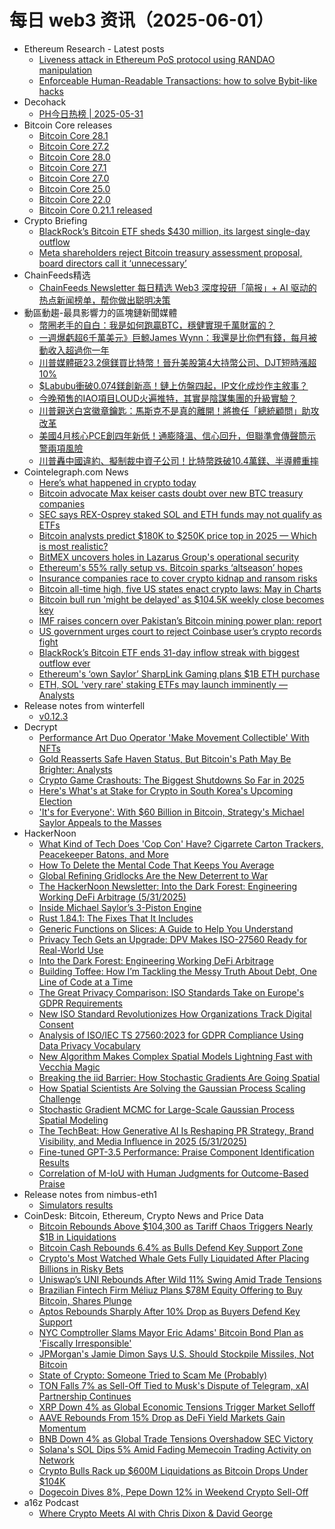 # 每日 web3 资讯（2025-06-01）

- Ethereum Research - Latest posts
  - [Liveness attack in Ethereum PoS protocol using RANDAO manipulation](https://ethresear.ch/t/liveness-attack-in-ethereum-pos-protocol-using-randao-manipulation/22241#post_2)
  - [Enforceable Human-Readable Transactions: how to solve Bybit-like hacks](https://ethresear.ch/t/enforceable-human-readable-transactions-how-to-solve-bybit-like-hacks/21836?page=3#post_42)
- Decohack
  - [PH今日热榜 | 2025-05-31](https://decohack.com/producthunt-daily-2025-05-31/)
- Bitcoin Core releases
  - [Bitcoin Core 28.1](https://bitcoin.org/en/releases/28.1/)
  - [Bitcoin Core 27.2](https://bitcoin.org/en/releases/27.2/)
  - [Bitcoin Core 28.0](https://bitcoin.org/en/releases/28.0/)
  - [Bitcoin Core 27.1](https://bitcoin.org/en/releases/27.1/)
  - [Bitcoin Core 27.0](https://bitcoin.org/en/releases/27.0/)
  - [Bitcoin Core 25.0](https://bitcoin.org/en/releases/25.0/)
  - [Bitcoin Core 22.0](https://bitcoin.org/en/releases/22.0/)
  - [Bitcoin Core 0.21.1 released](https://bitcoin.org/en/releases/0.21.1/)
- Crypto Briefing
  - [BlackRock’s Bitcoin ETF sheds $430 million, its largest single-day outflow](https://cryptobriefing.com/bitcoin-etf-outflows-btc-tumbles/)
  - [Meta shareholders reject Bitcoin treasury assessment proposal, board directors call it ‘unnecessary’](https://cryptobriefing.com/meta-shareholders-reject-bitcoin-reserves/)
- ChainFeeds精选
  - [ChainFeeds Newsletter 每日精选 Web3 深度投研「简报」+ AI 驱动的热点新闻榜单，帮你做出聪明决策](https://substack.chainfeeds.xyz/p/a16zgeo-gas-l2)
- 動區動趨-最具影響力的區塊鏈新聞媒體
  - [幣圈老手的自白：我是如何跑贏BTC，穩健實現千萬財富的？](https://www.blocktempo.com/confessions-of-a-crypto-veteran-how-i-outperformed-btc-and-built-a-10m-portfolio-with-steady-gains/)
  - [一週爆虧超6千萬美元》巨鯨James Wynn：我還是比你們有錢，每月被動收入超過你一年](https://www.blocktempo.com/lost-over-60m-in-a-week-whale-james-wynn-fires-back-im-still-richer-than-you-my-monthly-passive-income-tops-your-annual-salary/)
  - [川普媒體砸23.2億鎂買比特幣！晉升美股第4大持幣公司、DJT短時漲超10%](https://www.blocktempo.com/trump-media-buys-2-32b-in-bitcoin-becomes-4th-largest-btc-holder-among-u-s-public-firms-djt-jumps-over-10/)
  - [$Labubu衝破0.074鎂創新高！鏈上仿盤四起，IP文化成炒作主敘事？](https://www.blocktempo.com/labubu-hits-new-high-at-0-074-on-chain-copycats-emerge-is-ip-culture-the-new-hype-narrative/)
  - [今晚預售的IAO項目LOUD火遍推特，其實是陰謀集團的升級實驗？](https://www.blocktempo.com/token-launch-looms-for-iao-project-loud/)
  - [川普親送白宮徽章鑰匙：馬斯克不是真的離開！將擔任「總統顧問」助攻改革](https://www.blocktempo.com/trump-personally-presents-white-house-key-pin-musk-never-really-left/)
  - [美國4月核心PCE創四年新低！通膨降溫、信心回升，但聯準會傳聲筒示警兩項風險](https://www.blocktempo.com/u-s-core-pce-hits-4-year-low-in-april-inflation-expectations-fall-but-fed-whisperer-warns-of-two-key-risks/)
  - [川普轟中國違約、擬制裁中資子公司！比特幣跌破10.4萬鎂、半導體重摔](https://www.blocktempo.com/trump-slams-china-for-default-plans-sanctions-on-chinese-subsidiaries-bitcoin-drops-below-104k-semiconductors-tumble/)
- Cointelegraph.com News
  - [Here’s what happened in crypto today](https://cointelegraph.com/news/what-happened-in-crypto-today?utm_source=rss_feed&utm_medium=rss&utm_campaign=rss_partner_inbound)
  - [Bitcoin advocate Max keiser casts doubt over new BTC treasury companies](https://cointelegraph.com/news/max-keiser-casts-doubt-new-bitcoin-treasury-companies?utm_source=rss_feed&utm_medium=rss&utm_campaign=rss_partner_inbound)
  - [SEC says REX-Osprey staked SOL and ETH funds may not qualify as ETFs](https://cointelegraph.com/news/sec-says-rex-osprey-staked-etf-may-not-qualify?utm_source=rss_feed&utm_medium=rss&utm_campaign=rss_partner_inbound)
  - [Bitcoin analysts predict $180K to $250K price top in 2025 — Which is most realistic?](https://cointelegraph.com/news/bitcoin-analysts-predict-180k-to-250k-price-top-in-2025-which-is-most-realistic?utm_source=rss_feed&utm_medium=rss&utm_campaign=rss_partner_inbound)
  - [BitMEX uncovers holes in Lazarus Group&#039;s operational security](https://cointelegraph.com/news/bitmex-uncovers-holes-lazarus-group-security?utm_source=rss_feed&utm_medium=rss&utm_campaign=rss_partner_inbound)
  - [Ethereum&#039;s 55% rally setup vs. Bitcoin sparks ‘altseason’ hopes](https://cointelegraph.com/news/ethereum-55-rally-setup-vs-bitcoin-sparks-altseason-hopes?utm_source=rss_feed&utm_medium=rss&utm_campaign=rss_partner_inbound)
  - [Insurance companies race to cover crypto kidnap and ransom risks](https://cointelegraph.com/news/crypto-crime-insurers-race-to-cover-kidnap-ransom-risks?utm_source=rss_feed&utm_medium=rss&utm_campaign=rss_partner_inbound)
  - [Bitcoin all-time high, five US states enact crypto laws: May in Charts](https://cointelegraph.com/news/111k-bitcoin-all-time-high-states-crypto-laws-may-charts?utm_source=rss_feed&utm_medium=rss&utm_campaign=rss_partner_inbound)
  - [Bitcoin bull run &#039;might be delayed&#039; as $104.5K weekly close becomes key](https://cointelegraph.com/news/bitcoin-bull-run-might-be-delayed-104-5k-weekly-close-key?utm_source=rss_feed&utm_medium=rss&utm_campaign=rss_partner_inbound)
  - [IMF raises concern over Pakistan’s Bitcoin mining power plan: report](https://cointelegraph.com/news/imf-concern-pakistan-bitcoin-mining-power-plan?utm_source=rss_feed&utm_medium=rss&utm_campaign=rss_partner_inbound)
  - [US government urges court to reject Coinbase user’s crypto records fight](https://cointelegraph.com/news/government-urges-supreme-court-reject-coinbase-user-crypto-records-fight?utm_source=rss_feed&utm_medium=rss&utm_campaign=rss_partner_inbound)
  - [BlackRock’s Bitcoin ETF ends 31-day inflow streak with biggest outflow ever](https://cointelegraph.com/news/blackrock-bitcoin-etf-inflow-streak-ends-outflow-btc?utm_source=rss_feed&utm_medium=rss&utm_campaign=rss_partner_inbound)
  - [Ethereum&#039;s ‘own Saylor’ SharpLink Gaming plans $1B ETH purchase](https://cointelegraph.com/news/ethereum-treasury-sharplink-gaming-significant-eth-purchase-michael-saylor?utm_source=rss_feed&utm_medium=rss&utm_campaign=rss_partner_inbound)
  - [ETH, SOL &#039;very rare&#039; staking ETFs may launch imminently — Analysts](https://cointelegraph.com/news/ether-solana-staking-etf-filings-rex-shares-speculation-crypto-analysts?utm_source=rss_feed&utm_medium=rss&utm_campaign=rss_partner_inbound)
- Release notes from winterfell
  - [v0.12.3](https://github.com/facebook/winterfell/releases/tag/v0.12.3)
- Decrypt
  - [Performance Art Duo Operator 'Make Movement Collectible' With NFTs](https://decrypt.co/323009/performance-art-duo-operator-movement-collectible-nfts)
  - [Gold Reasserts Safe Haven Status, But Bitcoin's Path May Be Brighter: Analysts](https://decrypt.co/322840/gold-reasserts-safe-haven-status-bitcoin-path-brighter)
  - [Crypto Game Crashouts: The Biggest Shutdowns So Far in 2025](https://decrypt.co/323136/crypto-game-crashouts-shutdowns-2025)
  - [Here's What's at Stake for Crypto in South Korea's Upcoming Election](https://decrypt.co/322931/crypto-south-koreas-upcoming-election)
  - ['It's for Everyone': With $60 Billion in Bitcoin, Strategy's Michael Saylor Appeals to the Masses](https://decrypt.co/323159/strategy-michael-saylor-bitcoin-2025-appeal-masses)
- HackerNoon
  - [What Kind of Tech Does 'Cop Con' Have? Cigarrete Carton Trackers, Peacekeeper Batons, and More](https://hackernoon.com/what-kind-of-tech-does-cop-con-have-cigarrete-carton-trackers-peacekeeper-batons-and-more?source=rss)
  - [How To Delete the Mental Code That Keeps You Average](https://hackernoon.com/how-to-delete-the-mental-code-that-keeps-you-average?source=rss)
  - [Global Refining Gridlocks Are the New Deterrent to War](https://hackernoon.com/global-refining-gridlocks-are-the-new-deterrent-to-war?source=rss)
  - [The HackerNoon Newsletter: Into the Dark Forest: Engineering Working 
DeFi Arbitrage (5/31/2025)](https://hackernoon.com/5-31-2025-newsletter?source=rss)
  - [Inside Michael Saylor’s 3-Piston Engine](https://hackernoon.com/inside-michael-saylors-3-piston-engine?source=rss)
  - [Rust 1.84.1: The Fixes That It Includes](https://hackernoon.com/rust-1841-the-fixes-that-it-includes?source=rss)
  - [Generic Functions on Slices: A Guide to Help You Understand](https://hackernoon.com/generic-functions-on-slices-a-guide-to-help-you-understand?source=rss)
  - [Privacy Tech Gets an Upgrade: DPV Makes ISO-27560 Ready for Real-World Use](https://hackernoon.com/privacy-tech-gets-an-upgrade-dpv-makes-iso-27560-ready-for-real-world-use?source=rss)
  - [Into the Dark Forest: Engineering Working 
DeFi Arbitrage](https://hackernoon.com/into-the-dark-forest-engineering-working-defi-arbitrage?source=rss)
  - [Building Toffee: How I’m Tackling the Messy Truth About Debt, One Line of Code at a Time](https://hackernoon.com/building-toffee-how-im-tackling-the-messy-truth-about-debt-one-line-of-code-at-a-time?source=rss)
  - [The Great Privacy Comparison: ISO Standards Take on Europe's GDPR Requirements](https://hackernoon.com/the-great-privacy-comparison-iso-standards-take-on-europes-gdpr-requirements?source=rss)
  - [New ISO Standard Revolutionizes How Organizations Track Digital Consent](https://hackernoon.com/new-iso-standard-revolutionizes-how-organizations-track-digital-consent?source=rss)
  - [Analysis of ISO/IEC TS 27560:2023 for GDPR Compliance Using Data Privacy Vocabulary](https://hackernoon.com/analysis-of-isoiec-ts-275602023-for-gdpr-compliance-using-data-privacy-vocabulary?source=rss)
  - [New Algorithm Makes Complex Spatial Models Lightning Fast with Vecchia Magic](https://hackernoon.com/new-algorithm-makes-complex-spatial-models-lightning-fast-with-vecchia-magic?source=rss)
  - [Breaking the iid Barrier: How Stochastic Gradients Are Going Spatial](https://hackernoon.com/breaking-the-iid-barrier-how-stochastic-gradients-are-going-spatial?source=rss)
  - [How Spatial Scientists Are Solving the Gaussian Process Scaling Challenge](https://hackernoon.com/how-spatial-scientists-are-solving-the-gaussian-process-scaling-challenge?source=rss)
  - [Stochastic Gradient MCMC for Large-Scale Gaussian Process Spatial Modeling](https://hackernoon.com/stochastic-gradient-mcmc-for-large-scale-gaussian-process-spatial-modeling?source=rss)
  - [The TechBeat: How Generative AI Is Reshaping PR Strategy, Brand Visibility, and Media Influence in 2025 (5/31/2025)](https://hackernoon.com/5-31-2025-techbeat?source=rss)
  - [Fine-tuned GPT-3.5 Performance: Praise Component Identification Results](https://hackernoon.com/fine-tuned-gpt-35-performance-praise-component-identification-results?source=rss)
  - [Correlation of M-IoU with Human Judgments for Outcome-Based Praise](https://hackernoon.com/correlation-of-m-iou-with-human-judgments-for-outcome-based-praise?source=rss)
- Release notes from nimbus-eth1
  - [Simulators results](https://github.com/status-im/nimbus-eth1/releases/tag/sim-stat)
- CoinDesk: Bitcoin, Ethereum, Crypto News and Price Data
  - [Bitcoin Rebounds Above $104,300 as Tariff Chaos Triggers Nearly $1B in Liquidations](https://www.coindesk.com/markets/2025/05/31/bitcoin-rebounds-above-usd104-300-as-tariff-chaos-triggers-nearly-usd1b-in-liquidations)
  - [Bitcoin Cash Rebounds 6.4% as Bulls Defend Key Support Zone](https://www.coindesk.com/markets/2025/05/31/bitcoin-cash-rebounds-6-4-as-bulls-defend-key-support-zone)
  - [Crypto's Most Watched Whale Gets Fully Liquidated After Placing Billions in Risky Bets](https://www.coindesk.com/markets/2025/05/31/cryptos-most-watched-whale-gets-fully-liquidated-after-placing-billions-in-risky-bets)
  - [Uniswap’s UNI Rebounds After Wild 11% Swing Amid Trade Tensions](https://www.coindesk.com/markets/2025/05/31/uniswap-s-uni-rebounds-after-wild-11-swing-amid-trade-tensions)
  - [Brazilian Fintech Firm Méliuz Plans $78M Equity Offering to Buy Bitcoin, Shares Plunge](https://www.coindesk.com/markets/2025/05/31/brazilian-fintech-firm-meliuz-plans-78m-equity-offering-to-buy-bitcoin-shares-plunge)
  - [Aptos Rebounds Sharply After 10% Drop as Buyers Defend Key Support](https://www.coindesk.com/markets/2025/05/31/aptos-rebounds-sharply-after-10-drop-as-buyers-defend-key-support)
  - [NYC Comptroller Slams Mayor Eric Adams' Bitcoin Bond Plan as 'Fiscally Irresponsible'](https://www.coindesk.com/markets/2025/05/31/nyc-comptroller-slams-mayor-eric-adams-bitcoin-bond-plan-as-fiscally-irresponsible)
  - [JPMorgan's Jamie Dimon Says U.S. Should Stockpile Missiles, Not Bitcoin](https://www.coindesk.com/markets/2025/05/31/jpmorgan-s-jamie-dimon-says-u-s-should-stockpile-missiles-not-bitcoin)
  - [State of Crypto: Someone Tried to Scam Me (Probably)](https://www.coindesk.com/policy/2025/05/31/state-of-crypto-someone-tried-to-scam-me-probably)
  - [TON Falls 7% as Sell-Off Tied to Musk's Dispute of Telegram, xAI Partnership Continues](https://www.coindesk.com/markets/2025/05/31/ton-falls-7-as-sell-off-tied-to-musks-dispute-of-telegram-xai-partnership-continues)
  - [XRP Down 4% as Global Economic Tensions Trigger Market Selloff](https://www.coindesk.com/markets/2025/05/31/xrp-down-4-as-global-economic-tensions-trigger-market-selloff)
  - [AAVE Rebounds From 15% Drop as DeFi Yield Markets Gain Momentum](https://www.coindesk.com/markets/2025/05/31/aave-rebounds-from-15-drop-as-defi-yield-markets-gain-momentum)
  - [BNB Down 4% as Global Trade Tensions Overshadow SEC Victory](https://www.coindesk.com/markets/2025/05/31/bnb-down-4-as-global-trade-tensions-overshadow-sec-victory)
  - [Solana's SOL Dips 5% Amid Fading Memecoin Trading Activity on Network](https://www.coindesk.com/markets/2025/05/31/solanas-sol-dips-5-amid-fading-memecoin-trading-activity-on-network)
  - [Crypto Bulls Rack up $600M Liquidations as Bitcoin Drops Under $104K](https://www.coindesk.com/markets/2025/05/31/crypto-bulls-rack-up-600m-liquidations-as-bitcoin-drops-under-104k)
  - [Dogecoin Dives 8%, Pepe Down 12% in Weekend Crypto Sell-Off](https://www.coindesk.com/markets/2025/05/31/dogecoin-dives-8-pepe-down-12-in-weekend-crypto-sell-off)
- a16z Podcast
  - [Where Crypto Meets AI with Chris Dixon & David George](https://a16z.simplecast.com/episodes/building-the-next-internet-where-crypto-meets-ai-I5TEXg6P)
